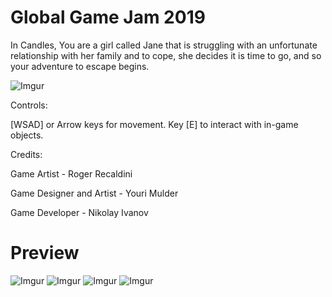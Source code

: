 # Global Game Jam 2019
In Candles, You are a girl called Jane that is struggling with an unfortunate relationship
with her family and to cope, she decides it is time to go, and so your adventure to escape begins.

![Imgur](https://i.imgur.com/ZnStj1I.png)

Controls:

[WSAD] or Arrow keys for movement.
Key [E] to interact with in-game objects.

Credits:

Game Artist - Roger Recaldini

Game Designer and Artist - Youri Mulder

Game Developer - Nikolay Ivanov

# Preview
![Imgur](https://i.imgur.com/7kv4qj0.png)
![Imgur](https://i.imgur.com/d3ybnh6.png)
![Imgur](https://i.imgur.com/9Wsq3cs.png)
![Imgur](https://i.imgur.com/sW27kSe.png)
